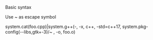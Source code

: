 Basic syntax

Use ~ as escape symbol

system.cat(foo.cpp)|system.g++(-, -x, c++, -std=c++17, system.pkg-config(--libs,gtk+-3)/~ , -o, foo.o)

